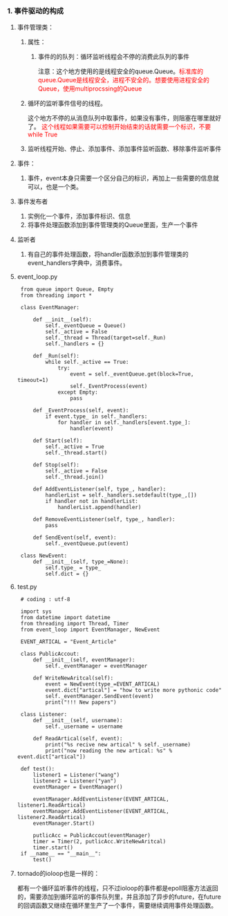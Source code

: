 ### 1. 事件驱动的构成

1. 事件管理类：
	1. 属性：
		1. 事件的的队列：循环监听线程会不停的消费此队列的事件
			
			注意：这个地方使用的是线程安全的queue.Queue。<font color=red>标准库的queue.Queue是线程安全，进程不安全的。想要使用进程安全的Queue，使用multiprocssing的Queue</font>

	2. 循环的监听事件信号的线程。

		这个地方不停的从消息队列中取事件，如果没有事件，则阻塞在哪里就好了。
		<font color=red>这个线程如果需要可以控制开始结束的话就需要一个标识，不要while True</font>

	3. 监听线程开始、停止、添加事件、添加事件监听函数、移除事件监听事件

2. 事件： 
	1. 事件，event本身只需要一个区分自己的标识，再加上一些需要的信息就可以，也是一个类。

3. 事件发布者
	1. 实例化一个事件，添加事件标识、信息
	2. 将事件处理函数添加到事件管理类的Queue里面，生产一个事件

4. 监听者
	1. 有自己的事件处理函数，将handler函数添加到事件管理类的event_handlers字典中，消费事件。
 

5. event_loop.py

		from queue import Queue, Empty
		from threading import *
		
		class EventManager:
	    
		    def __init__(self):
		        self._eventQueue = Queue()
		        self._active = False
		        self._thread = Thread(target=self._Run)
		        self._handlers = {}
		
		    def _Run(self):
		        while self._active == True:
		            try:
		                event = self._eventQueue.get(block=True, timeout=1)
		                self._EventProcess(event)
		            except Empty:
		                pass
		
		    def _EventProcess(self, event):
		        if event.type_ in self._handlers:
		            for handler in self._handlers[event.type_]:
		                handler(event)
		
		    def Start(self):
		        self._active = True
		        self._thread.start()
		
		    def Stop(self):
		        self._active = False
		        self._thread.join()
		
		    def AddEventListener(self, type_, handler):
		        handlerList = self._handlers.setdefault(type_,[])
		        if handler not in handlerList:
		            handlerList.append(handler)
		
		    def RemoveEventListener(self, type_, handler):
		        pass
		
		    def SendEvent(self, event):
		        self._eventQueue.put(event)
	
		class NewEvent:
		    def __init__(self, type_=None):
		        self.type_ = type_
		        self.dict = {}


6. test.py

		# coding : utf-8

		import sys
		from datetime import datetime
		from threading import Thread, Timer
		from event_loop import EventManager, NewEvent
		
		EVENT_ARTICAL = "Event_Article"
		
		class PublicAccout:
		    def __init__(self, eventManager):
		        self._eventManager = eventManager
		
		    def WriteNewAritcal(self):
		        event = NewEvent(type_=EVENT_ARTICAL)
		        event.dict["artical"] = "how to write more pythonic code"
		        self._eventManager.SendEvent(event)
		        print("!!! New papers")
		
		class Listener:
		    def __init__(self, username):
		        self._username = username
		
		    def ReadArtical(self, event):
		        print("%s recive new artical" % self._username)
		        print("now reading the new artical: %s" % event.dict["artical"])
		
		def test():
		    listener1 = Listener("wang")
		    listener2 = Listener("yan")
		    eventManager = EventManager()
		
		    eventManager.AddEventListener(EVENT_ARTICAL, listener1.ReadArtical)
		    eventManager.AddEventListener(EVENT_ARTICAL, listener2.ReadArtical)
		    eventManager.Start()
		
		    putlicAcc = PublicAccout(eventManager)
		    timer = Timer(2, putlicAcc.WriteNewAritcal)
		    timer.start()
		if __name__ == "__main__":
		    test()


7. tornado的ioloop也是一样的：
	
	都有一个循环监听事件的线程，只不过ioloop的事件都是epoll阻塞方法返回的，需要添加到循环监听的事件队列里，并且添加了异步的future，在future的回调函数又继续在循环里生产了一个事件，需要继续调用事件处理函数。
